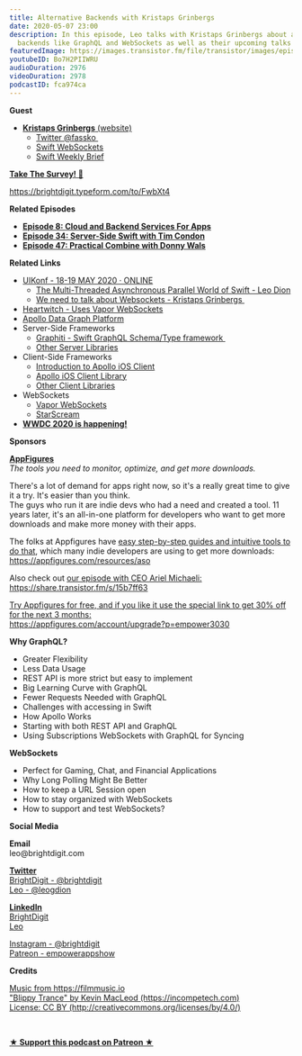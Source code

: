 ```yaml
---
title: Alternative Backends with Kristaps Grinbergs
date: 2020-05-07 23:00
description: In this episode, Leo talks with Kristaps Grinbergs about alternative
  backends like GraphQL and WebSockets as well as their upcoming talks at UIKonf.
featuredImage: https://images.transistor.fm/file/transistor/images/episode/251311/full_1588909876-artwork.jpg
youtubeID: Bo7H2PIIWRU
audioDuration: 2976
videoDuration: 2978
podcastID: fca974ca
---
```

<p><b>Guest</b></p><ul><li>
<a href="https://kristaps.me/"><strong>Kristaps Grinbergs</strong> (website)</a><ul>
<li><a href="https://twitter.com/fassko">Twitter @fassko </a></li>
<li><a href="https://swiftwebsockets.com/">Swift WebSockets</a></li>
<li><a href="https://swiftweekly.github.io">Swift Weekly Brief</a></li>
</ul>
</li></ul><p><b><a href="https://brightdigit.typeform.com/to/FwbXt4">Take The Survey! 🙏</a></b></p><p><a href="https://brightdigit.typeform.com/to/FwbXt4">https://brightdigit.typeform.com/to/FwbXt4</a></p><p><b>Related Episodes</b></p><ul>
<li><a href="https://share.transistor.fm/s/ffcb9fc1"><strong>Episode 8: Cloud and Backend Services For Apps</strong></a></li>
<li><a href="https://share.transistor.fm/s/bf0516f2"><strong>Episode 34: Server-Side Swift with Tim Condon</strong></a></li>
<li><a href="https://share.transistor.fm/s/8442feb7"><strong>Episode 47: Practical Combine with Donny Wals</strong></a></li>
</ul><p><b>Related Links</b></p><ul>
<li>
<a href="https://uikonf.com">UIKonf - 18-19 MAY 2020 · ONLINE</a><ul>
<li><a href="https://cfp.uikonf.com/proposals/132">The Multi-Threaded Asynchronous Parallel World of Swift - Leo Dion</a></li>
<li><a href="https://cfp.uikonf.com/proposals/34">We need to talk about Websockets - Kristaps Grinbergs </a></li>
</ul>
</li>
<li><a href="https://heartwitch.app">Heartwitch - Uses Vapor WebSockets</a></li>
<li><a href="https://www.apollographql.com">Apollo Data Graph Platform</a></li>
<li>Server-Side Frameworks<ul>
<li><a href="https://github.com/GraphQLSwift/Graphiti">Graphiti - Swift GraphQL Schema/Type framework </a></li>
<li><a href="https://graphql.org/code/#server-libraries">Other Server Libraries</a></li>
</ul>
</li>
<li>Client-Side Frameworks<ul>
<li><a href="https://twitter.com/apollographql/status/1257762047917465600%20">Introduction to Apollo iOS Client</a></li>
<li><a href="https://github.com/apollographql/apollo-ios">Apollo iOS Client Library</a></li>
<li><a href="https://graphql.org/code/#graphql-clients%20">Other Client Libraries</a></li>
</ul>
</li>
<li>WebSockets<ul>
<li><a href="https://docs.vapor.codes/3.0/websocket/getting-started/">Vapor WebSockets</a></li>
<li><a href="https://github.com/daltoniam/Starscream">StarScream</a></li>
</ul>
</li>
<li><a href="https://developer.apple.com/wwdc20/"><strong>WWDC 2020 is happening!</strong></a></li>
</ul><p><b>Sponsors</b></p><p><a href="https://appfigures.com/account/upgrade?p=empower3030"><strong>AppFigures</strong></a><strong><br></strong><em>The tools you need to monitor, optimize, and get more downloads.</em><strong></strong></p><p>There's a lot of demand for apps right now, so it's a really great time to give it a try. It's easier than you think.<br>The guys who run it are indie devs who had a need and created a tool. 11 years later, it's an all-in-one platform for developers who want to get more downloads and make more money with their apps.</p><p>The folks at Appfigures have <a href="https://appfigures.com/resources/aso">easy step-by-step guides and intuitive tools to do that</a>, which many indie developers are using to get more downloads:<br><a href="https://appfigures.com/resources/aso">https://appfigures.com/resources/aso</a></p><p>Also check out <a href="https://share.transistor.fm/s/15b7ff63">our episode with CEO Ariel Michaeli:<br>https://share.transistor.fm/s/15b7ff63</a></p><p><a href="https://appfigures.com/account/upgrade?p=empower3030">Try Appfigures for free, and if you like it use the special link to get 30% off for the next 3 months:</a><a href="https://www.linode.com/?r=97e09acbd5d304d87dadef749491d245e71c74e7"><br></a><a href="https://appfigures.com/account/upgrade?p=empower3030">https://appfigures.com/account/upgrade?p=empower3030</a></p><p><b>Why GraphQL?</b></p><ul>
<li>Greater Flexibility</li>
<li>Less Data Usage</li>
<li>REST API is more strict but easy to implement</li>
<li>Big Learning Curve with GraphQL</li>
<li>Fewer Requests Needed with GraphQL</li>
<li>Challenges with accessing in Swift</li>
<li>How Apollo Works</li>
<li>Starting with both REST API and GraphQL</li>
<li>Using Subscriptions WebSockets with GraphQL for Syncing</li>
</ul><p><b>WebSockets</b></p><ul>
<li>Perfect for Gaming, Chat, and Financial Applications</li>
<li>Why Long Polling Might Be Better</li>
<li>How to keep a URL Session open</li>
<li>How to stay organized with WebSockets</li>
<li>How to support and test WebSockets?</li>
</ul><p><b>Social Media</b></p><p><strong>Email</strong><br>leo@brightdigit.com</p><p><a href="https://twitter.com/brightdigit"><strong>Twitter </strong><br>BrightDigit - @brightdigit</a><br><a href="https://twitter.com/leogdion">Leo - @leogdion</a></p><p><a href="https://www.linkedin.com/company/bright-digit"><strong>LinkedIn</strong><br>BrightDigit</a><br><a href="https://www.linkedin.com/in/leogdion/">Leo</a></p><p><a href="https://www.instagram.com/brightdigit/">Instagram - @brightdigit</a><br><a href="https://www.patreon.com/empowerappsshow">Patreon - empowerappshow</a></p><p><b>Credits</b></p><p><a href="https://filmmusic.io/">Music from https://filmmusic.io</a><br><a href="https://incompetech.com/">"Blippy Trance" by Kevin MacLeod (https://incompetech.com)</a><br><a href="http://creativecommons.org/licenses/by/4.0/">License: CC BY (http://creativecommons.org/licenses/by/4.0/)</a></p><p><br></p><p><strong><a href="https://www.patreon.com/empowerappsshow" rel="payment" title="★ Support this podcast on Patreon ★">★ Support this podcast on Patreon ★</a></strong></p>
      
